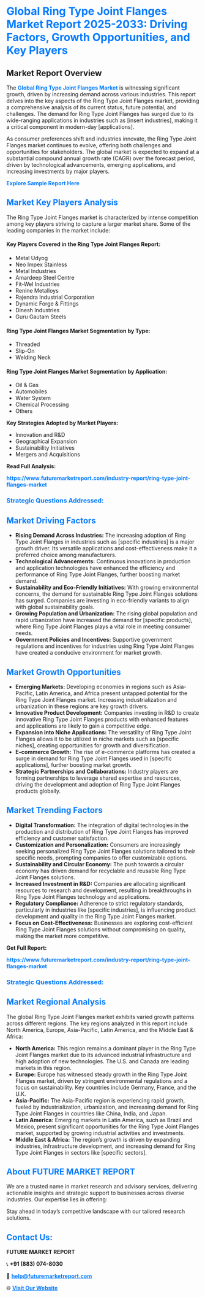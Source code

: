 <h1 style="color: #007BFF;">Global Ring Type Joint Flanges Market Report 2025-2033: Driving Factors, Growth Opportunities, and Key Players</h1>

<section id="overview">
<h2>Market Report Overview</h2>
<p>The <a href="https://www.futuremarketreport.com/industry-report/ring-type-joint-flanges-market" style="color: #007BFF; text-decoration: none;"><strong>Global Ring Type Joint Flanges Market</strong></a> is witnessing significant growth, driven by increasing demand across various industries. This report delves into the key aspects of the Ring Type Joint Flanges market, providing a comprehensive analysis of its current status, future potential, and challenges. The demand for Ring Type Joint Flanges has surged due to its wide-ranging applications in industries such as [insert industries], making it a critical component in modern-day [applications].</p>
<p>As consumer preferences shift and industries innovate, the Ring Type Joint Flanges market continues to evolve, offering both challenges and opportunities for stakeholders. The global market is expected to expand at a substantial compound annual growth rate (CAGR) over the forecast period, driven by technological advancements, emerging applications, and increasing investments by major players.</p>
</section>

<section id="overview">
<p><a href="https://www.futuremarketreport.com/request-sample/reportId=52354" style="color: #007BFF; text-decoration: none;"><strong>Explore Sample Report Here</strong></a></p>
</section>

<section id="key-players">
<h2 style="color: #007BFF;">Market Key Players Analysis</h2>
<p>The Ring Type Joint Flanges market is characterized by intense competition among key players striving to capture a larger market share. Some of the leading companies in the market include:</p>
<h4>Key Players Covered in the Ring Type Joint Flanges Report:</h4>
<ul><li>Metal Udyog</li><li>Neo Impex Stainless</li><li>Metal Industries</li><li>Amardeep Steel Centre</li><li>Fit-Wel Industries</li><li>Renine Metalloys</li><li>Rajendra Industrial Corporation</li><li>Dynamic Forge &amp; Fittings</li><li>Dinesh Industries</li><li>Guru Gautam Steels</li></ul>
<h4>Ring Type Joint Flanges Market Segmentation by Type:</h4>
<ul><li>Threaded</li><li>Slip-On</li><li>Welding Neck</li></ul>

<h4>Ring Type Joint Flanges Market Segmentation by Application:</h4>
<ul><li>Oil &amp; Gas</li><li>Automobiles</li><li>Water System</li><li>Chemical Processing</li><li>Others</li></ul>
<p><strong>Key Strategies Adopted by Market Players:</strong></p>
<ul>
<li>Innovation and R&D</li>
<li>Geographical Expansion</li>
<li>Sustainability Initiatives</li>
<li>Mergers and Acquisitions</li>
</ul>
</section>

<section>
<p><strong>Read Full Analysis: </strong></p><a href="https://www.futuremarketreport.com/industry-report/ring-type-joint-flanges-market" style="color: #007BFF; text-decoration: none;"><strong>https://www.futuremarketreport.com/industry-report/ring-type-joint-flanges-market</strong></a>
<h3 style="color: #007BFF;">Strategic Questions Addressed:</h3>
</section>

<section id="driving-factors">
<h2 style="color: #007BFF;">Market Driving Factors</h2>
<ul>
<li><strong>Rising Demand Across Industries:</strong> The increasing adoption of Ring Type Joint Flanges in industries such as [specific industries] is a major growth driver. Its versatile applications and cost-effectiveness make it a preferred choice among manufacturers.</li>
<li><strong>Technological Advancements:</strong> Continuous innovations in production and application technologies have enhanced the efficiency and performance of Ring Type Joint Flanges, further boosting market demand.</li>
<li><strong>Sustainability and Eco-Friendly Initiatives:</strong> With growing environmental concerns, the demand for sustainable Ring Type Joint Flanges solutions has surged. Companies are investing in eco-friendly variants to align with global sustainability goals.</li>
<li><strong>Growing Population and Urbanization:</strong> The rising global population and rapid urbanization have increased the demand for [specific products], where Ring Type Joint Flanges plays a vital role in meeting consumer needs.</li>
<li><strong>Government Policies and Incentives:</strong> Supportive government regulations and incentives for industries using Ring Type Joint Flanges have created a conducive environment for market growth.</li>
</ul>
</section>

<section id="growth-opportunities">
<h2 style="color: #007BFF;">Market Growth Opportunities</h2>
<ul>
<li><strong>Emerging Markets:</strong> Developing economies in regions such as Asia-Pacific, Latin America, and Africa present untapped potential for the Ring Type Joint Flanges market. Increasing industrialization and urbanization in these regions are key growth drivers.</li>
<li><strong>Innovative Product Development:</strong> Companies investing in R&D to create innovative Ring Type Joint Flanges products with enhanced features and applications are likely to gain a competitive edge.</li>
<li><strong>Expansion into Niche Applications:</strong> The versatility of Ring Type Joint Flanges allows it to be utilized in niche markets such as [specific niches], creating opportunities for growth and diversification.</li>
<li><strong>E-commerce Growth:</strong> The rise of e-commerce platforms has created a surge in demand for Ring Type Joint Flanges used in [specific applications], further boosting market growth.</li>
<li><strong>Strategic Partnerships and Collaborations:</strong> Industry players are forming partnerships to leverage shared expertise and resources, driving the development and adoption of Ring Type Joint Flanges products globally.</li>
</ul>
</section>

<section id="trending-factors">
<h2 style="color: #007BFF;">Market Trending Factors</h2>
<ul>
<li><strong>Digital Transformation:</strong> The integration of digital technologies in the production and distribution of Ring Type Joint Flanges has improved efficiency and customer satisfaction.</li>
<li><strong>Customization and Personalization:</strong> Consumers are increasingly seeking personalized Ring Type Joint Flanges solutions tailored to their specific needs, prompting companies to offer customizable options.</li>
<li><strong>Sustainability and Circular Economy:</strong> The push towards a circular economy has driven demand for recyclable and reusable Ring Type Joint Flanges solutions.</li>
<li><strong>Increased Investment in R&D:</strong> Companies are allocating significant resources to research and development, resulting in breakthroughs in Ring Type Joint Flanges technology and applications.</li>
<li><strong>Regulatory Compliance:</strong> Adherence to strict regulatory standards, particularly in industries like [specific industries], is influencing product development and quality in the Ring Type Joint Flanges market.</li>
<li><strong>Focus on Cost-Effectiveness:</strong> Businesses are exploring cost-efficient Ring Type Joint Flanges solutions without compromising on quality, making the market more competitive.</li>
</ul>
</section>

<section>
<p><strong>Get Full Report: </strong></p><a href="https://www.futuremarketreport.com/industry-report/ring-type-joint-flanges-market" style="color: #007BFF; text-decoration: none;"><strong>https://www.futuremarketreport.com/industry-report/ring-type-joint-flanges-market</strong></a>
<h3 style="color: #007BFF;">Strategic Questions Addressed:</h3>
</section>


<section id="regional-analysis">
<h2 style="color: #007BFF;">Market Regional Analysis</h2>
<p>The global Ring Type Joint Flanges market exhibits varied growth patterns across different regions. The key regions analyzed in this report include North America, Europe, Asia-Pacific, Latin America, and the Middle East & Africa:</p>
<ul>
<li><strong>North America:</strong> This region remains a dominant player in the Ring Type Joint Flanges market due to its advanced industrial infrastructure and high adoption of new technologies. The U.S. and Canada are leading markets in this region.</li>
<li><strong>Europe:</strong> Europe has witnessed steady growth in the Ring Type Joint Flanges market, driven by stringent environmental regulations and a focus on sustainability. Key countries include Germany, France, and the U.K.</li>
<li><strong>Asia-Pacific:</strong> The Asia-Pacific region is experiencing rapid growth, fueled by industrialization, urbanization, and increasing demand for Ring Type Joint Flanges in countries like China, India, and Japan.</li>
<li><strong>Latin America:</strong> Emerging markets in Latin America, such as Brazil and Mexico, present significant opportunities for the Ring Type Joint Flanges market, supported by growing industrial activities and investments.</li>
<li><strong>Middle East & Africa:</strong> The region’s growth is driven by expanding industries, infrastructure development, and increasing demand for Ring Type Joint Flanges in sectors like [specific sectors].</li>
</ul>
</section>

<footer>
<h2 style="color: #007BFF;">About FUTURE MARKET REPORT</h2>
<p>We are a trusted name in market research and advisory services, delivering actionable insights and strategic support to businesses across diverse industries. Our expertise lies in offering:</p>

<p>Stay ahead in today’s competitive landscape with our tailored research solutions.</p>

<h2 style="color: #007BFF;">Contact Us:</h2>
<p><strong>FUTURE MARKET REPORT</strong></p>
<p>📞 <strong>+91 (883) 074-8030</strong></p>
<p>📧 <strong><a href="mailto:help@futuremarketreport.com" style="color: #007BFF;">help@futuremarketreport.com</a></strong></p>
<p>🌐 <strong><a href="https://www.futuremarketreport.com/" style="color: #007BFF;">Visit Our Website</a></strong></p>
</footer>